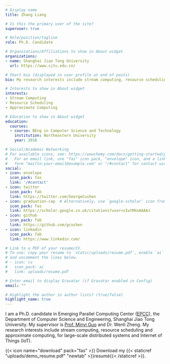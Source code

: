 ```yaml
---
# Display name
title: Zhang Liang

# Is this the primary user of the site?
superuser: true

# Role/position/tagline
role: Ph.D. Candidate

# Organizations/Affiliations to show in About widget
organizations:
- name: Shanghai Jiao Tong University
  url: https://www.sjtu.edu.cn/

# Short bio (displayed in user profile at end of posts)
bio: My research interests include stream computing, resource scheduling and approximate computing for large-scale distributed systems.

# Interests to show in About widget
interests:
- Stream Computing
- Resource Scheduling
- Approximate Computing

# Education to show in About widget
education:
  courses:
  - course: BEng in Computer Science and Technology
    institution: Northeastern University
    year: 2018

# Social/Academic Networking 
# For available icons, see: https://wowchemy.com/docs/getting-started/page-builder/#icons
#   For an email link, use "fas" icon pack, "envelope" icon, and a link in the
#   form "mailto:your-email@example.com" or "/#contact" for contact widget.
social:
- icon: envelope
  icon_pack: fas
  link: '/#contact'
- icon: twitter
  icon_pack: fab
  link: https://twitter.com/GeorgeCushen
- icon: graduation-cap  # Alternatively, use `google-scholar` icon from `ai` icon pack
  icon_pack: fas
  link: https://scholar.google.co.uk/citations?user=sIwtMXoAAAAJ
- icon: github
  icon_pack: fab
  link: https://github.com/gcushen
- icon: linkedin
  icon_pack: fab
  link: https://www.linkedin.com/

# Link to a PDF of your resume/CV.
# To use: copy your resume to `static/uploads/resume.pdf`, enable `ai` icons in `params.toml`, 
# and uncomment the lines below.
# - icon: cv
#   icon_pack: ai
#   link: uploads/resume.pdf

# Enter email to display Gravatar (if Gravatar enabled in Config)
email: ""

# Highlight the author in author lists? (true/false)
highlight_name: true
---
```

I am a Ph.D. candidate in Emerging Parallel Computing Center ([EPCC](http://epcc.sjtu.edu.cn/)), the Department of Computer Science and Engineering, Shanghai Jiao Tong University. My supervisor is [Prof. Minyi Guo](https://cs.sjtu.edu.cn/~guo-my/) and Dr. Wenli Zheng. My research interests include stream computing, resource scheduling and approximate computing, for large-scale distributed systems and Internet of Things (IoT).

{{< icon name="download" pack="fas" >}} Download my {{< staticref "uploads/demo_resume.pdf" "newtab" >}}resumé{{< /staticref >}}.
